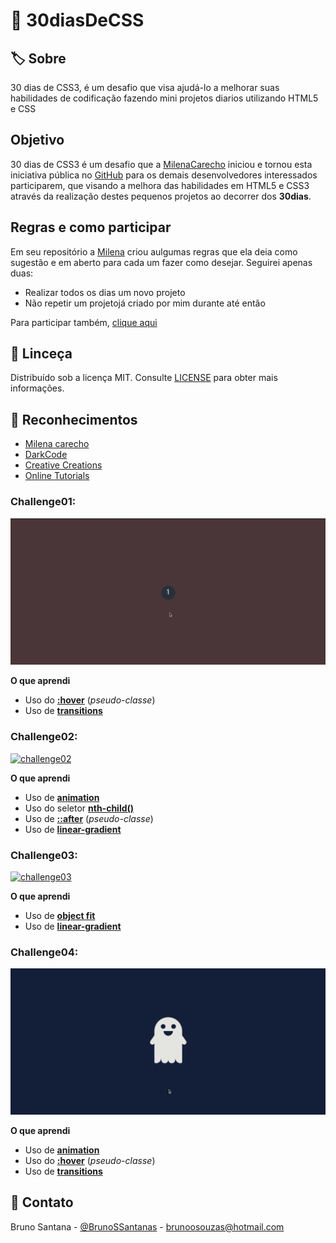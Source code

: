 # :rocket: 30diasDeCSS
## :label: Sobre
30 dias de CSS3, é um desafio que visa ajudá-lo a melhorar suas habilidades de codificação fazendo mini projetos diarios utilizando HTML5 e CSS

## Objetivo

30 dias de CSS3 é um desafio que a [MilenaCarecho][linkMilena] iniciou e tornou esta iniciativa pública no [GitHub][linkRepo] para os demais desenvolvedores interessados participarem, que visando a melhora das habilidades em HTML5 e CSS3 através da realização destes pequenos projetos ao decorrer dos **30dias**.

## Regras e como participar

Em seu repositório a [Milena][linkMilena] criou aulgumas regras que ela deia como sugestão e em aberto para cada um fazer como desejar. Seguirei apenas duas:
* Realizar todos os dias um novo projeto
* Não repetir um projetojá criado por mim durante até então
 
Para participar também, [clique aqui][linkIssue]
 ## :page_facing_up: Linceça
 Distribuído sob a licença MIT. Consulte [LICENSE](https://opensource.org/licenses/MIT) para obter mais informações.
 
 ## :green_heart: Reconhecimentos
 
- [Milena carecho][linkMilena]
- [DarkCode][darkCode]
- [Creative Creations][creativeCreations]
- [Online Tutorials][onlineTutorials]

### Challenge01: 
 
[![challenge01](https://github.com/BrunoSSantana/30diasDeCSS/blob/master/screenshots/challenge01.gif)](https://github.com/BrunoSSantana/30diasDeCSS/tree/master/Challenges/Challenge01)

**O que aprendi**

* Uso do [**:hover**](https://developer.mozilla.org/pt-BR/docs/Web/CSS/:hover) (*pseudo-classe*)
* Uso de [**transitions**](https://developer.mozilla.org/pt-BR/docs/Web/CSS/CSS_Transitions/Using_CSS_transitions)

### Challenge02:
[![challenge02](https://github.com/BrunoSSantana/30diasDeCSS/blob/master/screenshots/challenge02.gif)](https://github.com/BrunoSSantana/30diasDeCSS/tree/master/Challenges/challenge02)

**O que aprendi**

* Uso de [**animation**](https://developer.mozilla.org/pt-BR/docs/Web/CSS/animation)
* Uso do seletor [**nth-child()**](https://developer.mozilla.org/pt-BR/docs/Web/CSS/:nth-child)
* Uso de [**::after**](https://developer.mozilla.org/pt-BR/docs/Web/CSS/::after) (*pseudo-classe*)
* Uso de [**linear-gradient**](https://developer.mozilla.org/en-US/docs/Web/CSS/linear-gradient)

### Challenge03:
[![challenge03](https://github.com/BrunoSSantana/30diasDeCSS/blob/master/screenshots/challenge03.gif)](https://github.com/BrunoSSantana/30diasDeCSS/tree/master/Challenges/challenge03)

**O que aprendi**

* Uso de [**object fit**](https://developer.mozilla.org/pt-BR/docs/Web/CSS/object-fit)
* Uso de [**linear-gradient**](https://developer.mozilla.org/en-US/docs/Web/CSS/linear-gradient)

### Challenge04:
[![challenge04](https://github.com/BrunoSSantana/30diasDeCSS/blob/master/screenshots/challenge04.gif)](https://github.com/BrunoSSantana/30diasDeCSS/tree/master/Challenges/challenge04)

**O que aprendi**

* Uso de [**animation**](https://developer.mozilla.org/pt-BR/docs/Web/CSS/animation)
* Uso do [**:hover**](https://developer.mozilla.org/pt-BR/docs/Web/CSS/:hover) (*pseudo-classe*)
* Uso de [**transitions**](https://developer.mozilla.org/pt-BR/docs/Web/CSS/CSS_Transitions/Using_CSS_transitions)


## :speech_balloon: Contato
Bruno Santana - [@BrunoSSantanas](https://twitter.com/BrunoSSantanas) - [brunoosouzas@hotmail.com](mailto:m.bluth@example.com)

[linkMilena]: https://github.com/MilenaCarecho
[linkRepo]: https://github.com/MilenaCarecho/30diasDeCSS
[linkIssue]: https://github.com/MilenaCarecho/30diasDeCSS/issues/1
[onlineTutorials]: https://www.youtube.com/channel/UCbwXnUipZsLfUckBPsC7Jog
[creativeCreations]: https://www.youtube.com/channel/UCOKmVksbzoKJKmtu7rlEM1A
[darkCode]: https://www.youtube.com/channel/UCD3KVjbb7aq2OiOffuungzw
